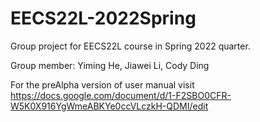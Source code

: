# EECS22L-2022Spring
Group project for EECS22L course in Spring 2022 quarter.

Group member: Yiming He, Jiawei Li, Cody Ding

For the preAlpha version of user manual visit https://docs.google.com/document/d/1-F2SBO0CFR-W5K0X916YgWmeABKYe0ccVLczkH-QDMI/edit

